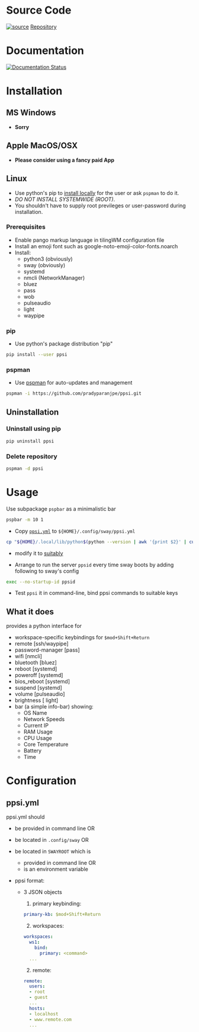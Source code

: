 Source Code
=============

[![source](https://github.githubassets.com/favicons/favicon.png)](https://github.com/pradyparanjpe/ppsi.git)
[Repository](https://github.com/pradyparanjpe/ppsi.git)

Documentation
=============

[![Documentation Status](https://readthedocs.org/projects/ppsi/badge/?version=latest)](https://ppsi.readthedocs.io/en/latest/?badge=latest)

Installation
=============

MS Windows
----------

  - **Sorry**

Apple MacOS/OSX
---------------

  - **Please consider using a fancy paid App**

Linux
-----

  - Use python's pip to [install locally](#pip) for the user or ask ``pspman`` to do it.
  - *DO NOT INSTALL SYSTEMWIDE (ROOT)*.
  - You shouldn't have to supply root previleges or user-password during installation.

### Prerequisites
  - Enable pango markup language in tilingWM configuration file
  - Install an emoji font such as google-noto-emoji-color-fonts.noarch
  - Install:
    - python3 (obviously)
    - sway (obviously)
    - systemd
    - nmcli (NetworkManager)
    - bluez
    - pass
    - wob
    - pulseaudio
    - light
    - waypipe

### pip
  - Use python's package distribution "pip"
```sh
pip install --user ppsi
```

### pspman

  - Use [pspman](https://github.com/pradyparanjpe/pspman.git) for auto-updates and management
```sh
pspman -i https://github.com/pradyparanjpe/ppsi.git
```

Uninstallation
--------------

### Uninstall using pip
```sh
pip uninstall ppsi
```

### Delete repository

```sh
pspman -d ppsi
```

Usage
======

Use subpackage ``pspbar`` as a minimalistic bar
  ```sh
  pspbar -m 10 1
  ```
  - Copy [``ppsi.yml``](ppsi/server/config/ppsi.yml) to ``${HOME}/.config/sway/ppsi.yml``
  ```sh
  cp "${HOME}/.local/lib/python$(python --version | awk '{print $2}' | cut -d '.' -f 1,2)/site-packages/ppsi/server/config/ppsi.yml" "${HOME}/.config/sway/ppsi.yml"
  ```
  - modify it to [suitably](#configuration)

  - Arrange to run the server ``ppsid`` every time sway boots by adding following to sway's config
  ```sh
  exec --no-startup-id ppsid
  ```
  
  - Test ``ppsi`` it in command-line, bind ppsi commands to suitable keys

What it does
-------------

provides a python interface for
- workspace-specific keybindings for `$mod+Shift+Return`
- remote [ssh/waypipe]
- password-manager [pass]
- wifi [nmcli]
- bluetooth [bluez]
- reboot [systemd]
- poweroff [systemd]
- bios_reboot [systemd]
- suspend [systemd]
- volume [pulseaudio]
- brightness [ light]
- bar (a simple info-bar) showing:
  - OS Name
  - Network Speeds
  - Current IP
  - RAM Usage
  - CPU Usage
  - Core Temperature
  - Battery
  - Time

Configuration
==============

ppsi.yml
---------
ppsi.yml should

- be provided in command line OR
- be located in `.config/sway` OR
- be located in `SWAYROOT` which is

  - provided in command line OR
  - is an environment variable

- ppsi format:

  - 3 JSON objects

      1. primary keybinding:
      ```yaml
      primary-kb: $mod+Shift+Return
      ```

      2. workspaces:

      ```yaml
      workspaces:
        ws1:
          bind:
            primary: <command>
        ...
      ```

      2. remote:
      ```yaml
      remote:
        users:
        - root
        - guest
        ...
        hosts:
        - localhost
        - www.remote.com
        ...
      ```
